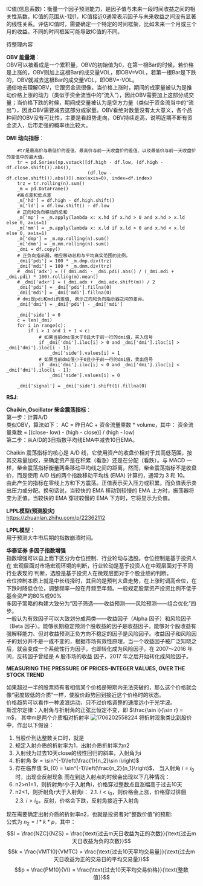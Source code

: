 IC值(信息系数)：衡量一个因子预测能力，是因子值与未来一段时间收益之间的相关性系数。IC值的范围从-1到1，IC值接近0通常表示因子与未来收益之间没有显著的线性关系。评估IC值时，需要确定一个特定的时间框架，比如未来一个月或三个月的收益。不同的时间框架可能导致IC值的不同。

待整理内容

**OBV 能量潮**：<br>
OBV可以被看成是一个累积量，OBV的初始值为0，在第一根Bar的时候，若价格是上涨的，OBV则加上这根Bar的成交量VOL，即OBV=VOL，若第一根Bar是下跌的，OBV就减去这根Bar的成交量VOL，即OBV=-VOL。<br>
通俗地去理解OBV，它跟资金流很像，当价格上涨时，期间的成家量被认为是推动价格上涨的动力（类似于资金流当中的“流入”），因此OBV需要加上这部分成交量；当价格下跌的时候，期间成交量被认为是空方力量（类似于资金流当中的“流出”），因此OBV需要减去这部分成家量。OBV看绝对数量没有太大意义，各个品种间的OBV没有可比性，主要是看趋势走向，OBV持续走高，说明近期不断有资金流入，后市走强的概率也比较大。

**DMI 动向指标**：
```
    #tr是最高价与最低价的差值、最高价与前一天收盘价的差值、以及最低价与前一天收盘价的差值中的最大值。
    tr = pd.Series(np.vstack([df.high - df.low, (df.high - df.close.shift()).abs(),
                              (df.low - df.close.shift()).abs()]).max(axis=0), index=df.index)
    trz = tr.rolling(n).sum()
    _m = pd.DataFrame()
    #高点差和低点差
    _m['hd'] = df.high - df.high.shift()
    _m['ld'] = df.low.shift() - df.low
    # 正向和负向移动的总和
    _m['mp'] = _m.apply(lambda x: x.hd if x.hd > 0 and x.hd > x.ld else 0, axis=1)
    _m['mm'] = _m.apply(lambda x: x.ld if x.ld > 0 and x.hd < x.ld else 0, axis=1)
    _m['dmp'] = _m.mp.rolling(n).sum()
    _m['dmm'] = _m.mm.rolling(n).sum()
    _dmi = df.copy()
    # 正负向指示器，相应移动总和与平均真实范围的比例。
    _dmi['pdi'] = 100 * _m.dmp.div(trz)
    _dmi['mdi'] = 100 * _m.dmm.div(trz)
    # _dmi['adx'] = ((_dmi.mdi - _dmi.pdi).abs() / (_dmi.mdi + _dmi.pdi) * 100).rolling(m).mean()
    # _dmi['adxr'] = (_dmi.adx + _dmi.adx.shift(m)) / 2
    _dmi['pdi'] = _dmi['pdi'].fillna(0)
    _dmi['mdi'] = _dmi['mdi'].fillna(0)
    # dmi是pdi和mdi的差值, 表示正向和负向指示器之间的差异。
    _dmi['dmi'] = _dmi['pdi'] - _dmi['mdi']

    _dmi['side'] = 0
    c = len(_dmi)
    for i in range(c):
        if i > 1 and i + 1 < c:
            # 如果当前dmi值大于0且大于前一行的dmi值，买入信号
            if _dmi['dmi'].iloc[i] > 0 and _dmi['dmi'].iloc[i] > _dmi['dmi'].iloc[i - 1]:
                _dmi['side'].values[i] = 1
            # 如果当前dmi值小于0且小于前一行的dmi值，卖出信号
            if _dmi['dmi'].iloc[i] < 0 and _dmi['dmi'].iloc[i] < _dmi['dmi'].iloc[i - 1]:
                _dmi['side'].values[i] = 0

    _dmi['signal'] = _dmi['side'].shift(1).fillna(0)
```
**RSJ**:

**Chaikin_Oscillator 柴金震荡指标**：<br>
第一步：计算A/D<br>
类似OBV，算法如下： AC = 昨日AC + 资金流量乘数 * volume，其中： 资金流量乘数 = [(close- low) - (high - close)] / (high - low)<br>
第二步：从A/D的3日指数平均线EMA中减去10日EMA。<br>

Chaikin 震荡指标的核心是 A/D 线，它使用资产的收盘价相对于其高低范围，按其交易量加权，来确定资产是在积累（看涨）还是在分配（看跌）。与 MACD 一样，柴金震荡指标衡量两条移动平均线之间的距离。然而，柴金震荡指标不是收盘价，而是使用 A/D 线的两个指数移动平均线 (EMA) 计算的，通常为 3 和 10。<br>
由此产生的指标在零线上方和下方震荡。正值表示买入压力或积累，而负值表示卖出压力或分配。换句话说，当较快的 EMA 移动到较慢的 EMA 上方时，振荡器将变为正值。当较快的 EMA 穿过较慢的 EMA 下方时，它将显示为负值。

**LPPL模型(预测股灾)**<br>
https://zhuanlan.zhihu.com/p/22362112


**LPPL模型**：<br>
用于预测大牛市后期的指数崩溃时间。


**华泰证券 多因子指数增强**<br>
指数增强可以自上而下区分为仓位控制、行业轮动与选股。仓位控制是基于投资人在
宏观层面对市场宏观环境的判断，行业轮动是基于投资人在中观层面对于不同行业表现的
判断，选股是基于投资人在微观层面对于个股业绩的判断。<br>
仓位控制本质上就是中长线择时，其目的是预判大盘走势，在上涨时调高仓位，在下跌时降低仓位，调整频率一般在月频至年频。一般规定股票资产投资比例不低于基金资产的80%或90%<br>
多因子策略的构建大致分为“因子筛选——收益预测——风险预测——组合优化”四步。<br>
一般认为有效因子可以大致划分成两类——收益因子（Alpha 因子）和风险因子（Beta
因子）。能够长期稳定预测个股收益的因子是收益因子，能够对个股收益有强解释能力、但对收益预测正负方向不稳定的因子是风险因子。收益因子和风险因子的划分并不是一成不变的，根据市场有效性原理，当一个收益因子被广泛知晓之后，就会变成一个系统性行为因子，也即转化成为风险因子。在 2007～2016 年间，反转因子曾经是 A 股市场的收益
因子，2017 年之后开始转化成风险因子。


**MEASURING THE PRESSURE OF PRICES-INTEGER VALUES, OVER THE STOCK TREND**

如果超过一半的股票持有者相信某个价格是短期内无法突破的，那么这个价格就会像“密度较低的介质”一样，使股价趋势回到接近这个价格时的状态。<br>
价格趋势可以看作一种波浪运动，只不过价格调整的速度远小于光学波。<br>
斯涅尔定律：入射角与折射角的正弦比恒定不变，即 $\frac{\sin i}{\sin r} = m$， 其中m是两个介质相对折射率
![1706202558224](https://github.com/Marcotong21/Quant/assets/125079176/c51ec124-1c96-4fec-b6a9-b5b628ef44e6)
将折射现象类比到股价中，作出以下假设：
1. 当股价到达整数关口时，就是
2. 规定入射介质的折射率为1，出射介质折射率为n2
3. 入射线为过去10天close的线性回归的斜率，入射角为i
4. 折射角 $r = \sin^{-1}\left(\frac{1}{n_2}\sin i\right)$
5. 存在临界值 $i_{0} = \sin^{-1}\left(\frac{n_2}{n_1}\right)$， 当入射角 $i = i_{0}$时，出现全反射现象
而在到达入射点的时候会出现以下几种情况：
1. n2>n1=1，则折射角r小于入射角i，价格穿过整数点且涨幅高于过去10天
2. n2<1，则折射角r大于入射角i：
2.1. $i < i_{0}$，则价格会上涨，价格穿过徘徊
2.3. $i > i_{0}$，反射，价格会下跌，反射角接近于入射角

现在需要确定出射介质的折射率n2，也就是投资者对“整数价值”的预期:<br>
公式为 $n_{2} = l * k* p$，其中：
$$l = \frac{NZC}{NZS} = \frac{\text{过去m天日收益为正的次数}}{\text{过去m天日收益为负的次数}}$$
$$k = \frac{VMT10}{VMTC} = \frac{\text{过去10天平均交易量}}{\text{过去m天日收益为正的交易日的平均交易量}}$$
$$p = \frac{PM10}{VI} = \frac{\text{过去10天平均交易价格}}{\text{整数值}}$$



